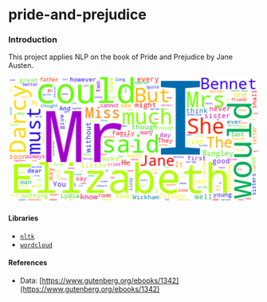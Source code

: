 # pride-and-prejudice

### Introduction
This project applies NLP on the book of Pride and Prejudice by Jane Austen.

<img src="wordcloud.png" alt="drawing" width="720"/>

#### Libraries
- [`nltk`](https://www.nltk.org/)
- [`wordcloud`](https://amueller.github.io/word_cloud/)

#### References
- Data: [https://www.gutenberg.org/ebooks/1342](https://www.gutenberg.org/ebooks/1342)
